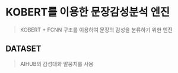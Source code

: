 # KOBERT를 이용한 문장감성분석 엔진
> KOBERT + FCNN 구조를 이용하여 문장의 감성을 분류하기 위한 엔진


## DATASET
> AIHUB의 감성대화 말뭉치를 사용

